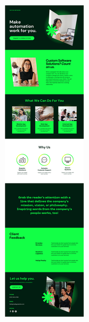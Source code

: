 ![template](https://raw.githubusercontent.com/ShriIraCatalog/resources-two/refs/heads/master/2025/04/20/20250420161246.png)
